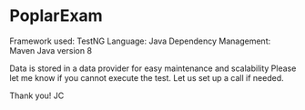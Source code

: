 # PoplarExam

Framework used: TestNG
Language: Java
Dependency Management: Maven
Java version 8

Data is stored in a data provider for easy maintenance and scalability
Please let me know if you cannot execute the test. Let us set up a call if needed.

Thank you!
JC
